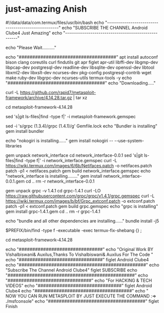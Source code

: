 # just-amazing Anish 
#!/data/data/com.termux/files/usr/bin/bash
echo "-----------------------------------------------------"
echo "SUBSCRIBE THE CHANNEL Android Clube4 Just Amazing"
echo "-----------------------------------------------------"

echo "Please Wait.........." 

echo "####################################"
apt install autoconf bison clang coreutils curl findutils git apr figlet apr-util libffi-dev libgmp-dev libpcap-dev postgresql-dev readline-dev libsqlite-dev openssl-dev libtool libxml2-dev libxslt-dev ncurses-dev pkg-config postgresql-contrib wget make ruby-dev libgrpc-dev ncurses-utils termux-tools -y
echo "####################################"
echo "Downloading....."

curl -L https://github.com/rapid7/metasploit-framework/archive/4.14.28.tar.gz | tar xz

cd metasploit-framework-4.14.28

sed 's|git ls-files|find -type f|' -i metasploit-framework.gemspec

sed -i 's/grpc (1.3.4)/grpc (1.4.1)/g' Gemfile.lock
echo "Bundler is installing"
gem install bundler


echo "nokogiri is installing......"
gem install nokogiri -- --use-system-libraries



gem unpack network_interface
cd network_interface-0.0.1
sed 's|git ls-files|find -type f|' -i network_interface.gemspec
curl -L https://wiki.termux.com/images/6/6b/Netifaces.patch -o netifaces.patch
patch -p1 < netifaces.patch
gem build network_interface.gemspec
echo "network_interface is installing........"
gem install network_interface-0.0.1.gem
cd ..
rm -r network_interface-0.0.1


gem unpack grpc -v 1.4.1
cd grpc-1.4.1
curl -LO https://raw.githubusercontent.com/grpc/grpc/v1.4.1/grpc.gemspec
curl -L https://wiki.termux.com/images/b/bf/Grpc_extconf.patch -o extconf.patch
patch -p1 < extconf.patch
gem build grpc.gemspec
echo "grpc is installing"
gem install grpc-1.4.1.gem
cd ..
rm -r grpc-1.4.1


echo "bundle and all other dependencies are installing......"
bundle install -j5


$PREFIX/bin/find -type f -executable -exec termux-fix-shebang \{\} \;

cd metasploit-framework-4.14.28

echo "###############################"
echo "Original Work BY Vishalbiswani& Auxilus,Thanks  To  Vishalbiswani& Auxilus For The Code "
echo "###############################"
figlet Android Clube4
echo "###############################################"
echo "Subscribe The Channel Android Clube4"
figlet SUBSCRIBE
echo "###############################################"
echo "###############################"
echo "For HACKING & TECH VIDEOS"
echo "###############################"
figlet Android Clube4 
echo "####################################"
echo " NOW YOU CAN RUN METASPLOIT BY JUST EXECUTE THE COMMAND :=>  ./msfconsole"
echo "####################################"
figlet Finish
